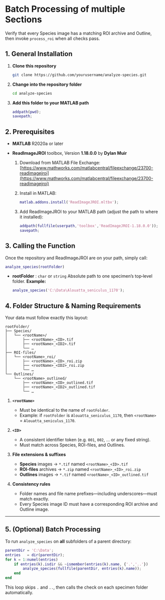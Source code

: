 # Batch Processing of multiple Sections

Verify that every Species image has a matching ROI archive and Outline, then invoke `process_roi` when all checks pass.

## 1. General Installation

1. **Clone this repository**  
   ```bash
   git clone https://github.com/yourusername/analyze-species.git


2. **Change into the repository folder**

   ```bash
   cd analyze-species
   ```
3. **Add this folder to your MATLAB path**

   ```matlab
   addpath(pwd);
   savepath;
   ```

## 2. Prerequisites

* **MATLAB** R2020a or later
* **ReadImageJROI** toolbox, Version **1.18.0.0** by **Dylan Muir**

  1. Download from MATLAB File Exchange:
     [https://www.mathworks.com/matlabcentral/fileexchange/23700-readimagejroi](https://www.mathworks.com/matlabcentral/fileexchange/23700-readimagejroi)
  2. Install in MATLAB:

     ```matlab
     matlab.addons.install('ReadImageJROI.mltbx');
     ```
  3. Add ReadImageJROI to your MATLAB path (adjust the path to where it installed):

     ```matlab
     addpath(fullfile(userpath,'toolbox','ReadImageJROI-1.18.0.0'));
     savepath;
     ```

## 3. Calling the Function

Once the repository and ReadImageJROI are on your path, simply call:

```matlab
analyze_species(rootFolder)
```

* **rootFolder** : `char` or `string`
  Absolute path to one specimen’s top‐level folder.
  **Example:**

  ```matlab
  analyze_species('C:\Data\Alouatta_seniculus_1170');
  ```

## 4. Folder Structure & Naming Requirements

Your data must follow exactly this layout:

```
rootFolder/
├── Species/
│   └── <rootName>/
│       ├── <rootName>_<ID>.tif
│       ├── <rootName>_<ID2>.tif
│       └── …
├── ROI-files/
│   └── <rootName>_roi/
│       ├── <rootName>_<ID>_roi.zip
│       ├── <rootName>_<ID2>_roi.zip
│       └── …
└── Outlines/
    └── <rootName>_outlined/
        ├── <rootName>_<ID>_outlined.tif
        ├── <rootName>_<ID2>_outlined.tif
        └── …
```

1. **`<rootName>`**

   * Must be identical to the name of `rootFolder`.
   * Example: if `rootFolder` is `Alouatta_seniculus_1170`, then `<rootName>` = `Alouatta_seniculus_1170`.

2. **`<ID>`**

   * A consistent identifier token (e.g. `001`, `002`, … or any fixed string).
   * Must match across Species, ROI-files, and Outlines.

3. **File extensions & suffixes**

   * **Species** images → `*.tif` named `<rootName>_<ID>.tif`
   * **ROI-files** archives → `*.zip` named `<rootName>_<ID>_roi.zip`
   * **Outlines** images → `*.tif` named `<rootName>_<ID>_outlined.tif`

4. **Consistency rules**

   * Folder names and file name prefixes—including underscores—must match exactly.
   * Every Species image ID must have a corresponding ROI archive and Outline image.

---

## 5. (Optional) Batch Processing

To run `analyze_species` on **all** subfolders of a parent directory:

```matlab
parentDir = 'C:\Data';
entries   = dir(parentDir);
for k = 1:numel(entries)
    if entries(k).isdir && ~ismember(entries(k).name, {'.','..'})
        analyze_species(fullfile(parentDir, entries(k).name));
    end
end
```

This loop skips `.` and `..`, then calls the check on each specimen folder automatically.

```
```
